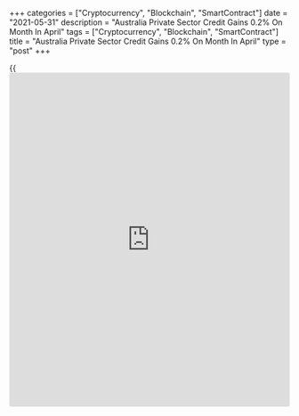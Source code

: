 +++
categories = ["Cryptocurrency", "Blockchain", "SmartContract"]
date = "2021-05-31"
description = "Australia Private Sector Credit Gains 0.2% On Month In April"
tags = ["Cryptocurrency", "Blockchain", "SmartContract"]
title = "Australia Private Sector Credit Gains 0.2% On Month In April"
type = "post"
+++

{{<iframe id="large-banner" src="https://www.bounty.group/#slide=6.0" width="100%" height="600" scrolling="no" style="border: 0px solid rgb(216, 221, 230); border-radius: 3px;">}}

Private sector credit in Australia was up 0.2 percent on month in April,
the Reserve Bank of Australia said on Monday - slowing from the 1.0
percent gain in March.

On a yearly basis, credit gained 1.3 percent, accelerating from 0.4
percent in the previous month.

Housing credit was up 0.5 percent on month and 4.4 percent on year,
while personal credit was flat on month and sank 7.8 percent on year and
[business][1] credit fell 0.3 percent on month and 3.0 percent on year.

Broad money rose 0.2 percent on month and 6.8 percent on year.

For comments and feedback [contact](https://www.playgroundfx.com/contact/): editorial@rtt[news](https://www.letsplayfx.com/blog/forex-news-website/).com

[Economic News][2]

 **What parts of the world are seeing the best (and worst) economic
performances lately? Click[here][3] to check out our [Econ Scorecard][3]
and find out! See up-to-the-moment [ranking](https://www.playgroundfx.com/blog/crypto-exchange-ranking/)s for the best and worst
performers in [GDP][3], [unemployment rate][4], [inflation][5] and much
more.**

   1. www.rtt[news](https://www.letsplayfx.com/blog/forex-news-website/).com/Content/Business.aspx
   2. www.rtt[news](https://www.letsplayfx.com/blog/forex-news-website/).com/Content/EconomicNews.aspx
   3. www.rtt[news](https://www.letsplayfx.com/blog/forex-news-website/).com/economic-scorecard/world-rank/GDP/highest-performance.aspx
   4. www.rtt[news](https://www.letsplayfx.com/blog/forex-news-website/).com/economic-scorecard/world-rank/unemployment-rate/lowest-performance.aspx
   5. www.rtt[news](https://www.letsplayfx.com/blog/forex-news-website/).com/economic-scorecard/world-rank/CPI/highest-performance.aspx